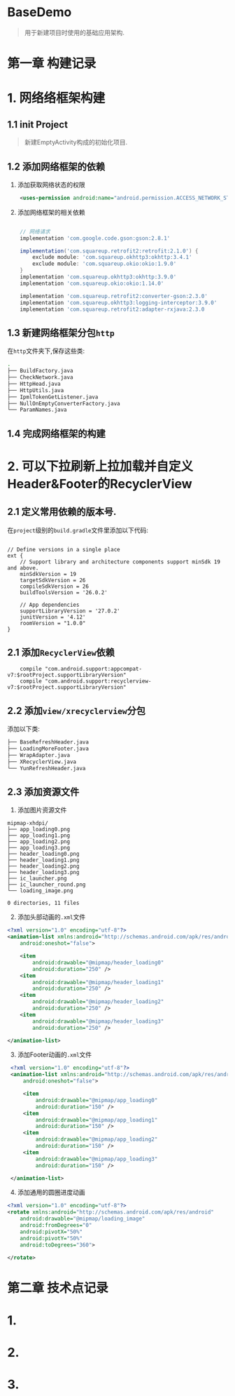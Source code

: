 # BaseDemo

> 用于新建项目时使用的基础应用架构.

# 第一章 构建记录

# 1. 网络络框架构建

## 1.1 init Project

> 新建EmptyActivity构成的初始化项目.

## 1.2 添加网络框架的依赖

1. 添加获取网络状态的权限

```xml
    <uses-permission android:name="android.permission.ACCESS_NETWORK_STATE"/>
```

2. 添加网络框架的相关依赖

```groovy

    // 网络请求
    implementation 'com.google.code.gson:gson:2.8.1'

    implementation('com.squareup.retrofit2:retrofit:2.1.0') {
        exclude module: 'com.squareup.okhttp3:okhttp:3.4.1'
        exclude module: 'com.squareup.okio:okio:1.9.0'
    }
    implementation 'com.squareup.okhttp3:okhttp:3.9.0'
    implementation 'com.squareup.okio:okio:1.14.0'

    implementation 'com.squareup.retrofit2:converter-gson:2.3.0'
    implementation 'com.squareup.okhttp3:logging-interceptor:3.9.0'
    implementation 'com.squareup.retrofit2:adapter-rxjava:2.3.0

```


## 1.3 新建网络框架分包`http`

在`http`文件夹下,保存这些类:

```bash
.
├── BuildFactory.java
├── CheckNetwork.java
├── HttpHead.java
├── HttpUtils.java
├── IpmlTokenGetListener.java
├── NullOnEmptyConverterFactory.java
└── ParamNames.java

```

## 1.4 完成网络框架的构建


# 2. 可以下拉刷新上拉加载并自定义Header&Footer的RecyclerView

## 2.1 定义常用依赖的版本号.

在`project`级别的`build.gradle`文件里添加以下代码:

```groove

// Define versions in a single place
ext {
    // Support library and architecture components support minSdk 19 and above.
    minSdkVersion = 19
    targetSdkVersion = 26
    compileSdkVersion = 26
    buildToolsVersion = '26.0.2'

    // App dependencies
    supportLibraryVersion = '27.0.2'
    junitVersion = '4.12'
    roomVersion = "1.0.0"
}

```

## 2.1 添加`RecyclerView`依赖

```groove
    compile "com.android.support:appcompat-v7:$rootProject.supportLibraryVersion"
    compile "com.android.support:recyclerview-v7:$rootProject.supportLibraryVersion"
```

## 2.2 添加`view/xrecyclerview`分包

添加以下类:

```bash
├── BaseRefreshHeader.java
├── LoadingMoreFooter.java
├── WrapAdapter.java
├── XRecyclerView.java
└── YunRefreshHeader.java
```

## 2.3 添加资源文件

1. 添加图片资源文件
```
mipmap-xhdpi/
├── app_loading0.png
├── app_loading1.png
├── app_loading2.png
├── app_loading3.png
├── header_loading0.png
├── header_loading1.png
├── header_loading2.png
├── header_loading3.png
├── ic_launcher.png
├── ic_launcher_round.png
└── loading_image.png

0 directories, 11 files
```

2. 添加头部动画的`.xml`文件

```xml
<?xml version="1.0" encoding="utf-8"?>
<animation-list xmlns:android="http://schemas.android.com/apk/res/android"
    android:oneshot="false">

    <item
        android:drawable="@mipmap/header_loading0"
        android:duration="250" />
    <item
        android:drawable="@mipmap/header_loading1"
        android:duration="250" />
    <item
        android:drawable="@mipmap/header_loading2"
        android:duration="250" />
    <item
        android:drawable="@mipmap/header_loading3"
        android:duration="250" />

</animation-list>
```

3. 添加Footer动画的`.xml`文件

```xml
 <?xml version="1.0" encoding="utf-8"?>
 <animation-list xmlns:android="http://schemas.android.com/apk/res/android"
     android:oneshot="false">

     <item
         android:drawable="@mipmap/app_loading0"
         android:duration="150" />
     <item
         android:drawable="@mipmap/app_loading1"
         android:duration="150" />
     <item
         android:drawable="@mipmap/app_loading2"
         android:duration="150" />
     <item
         android:drawable="@mipmap/app_loading3"
         android:duration="150" />

 </animation-list>
```

4. 添加通用的圆圈进度动画

```xml
<?xml version="1.0" encoding="utf-8"?>
<rotate xmlns:android="http://schemas.android.com/apk/res/android"
    android:drawable="@mipmap/loading_image"
    android:fromDegrees="0"
    android:pivotX="50%"
    android:pivotY="50%"
    android:toDegrees="360">

</rotate>
```

# 第二章 技术点记录

# 1.

# 2.

# 3.

